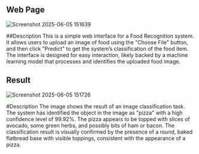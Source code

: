 ## Web Page
![Screenshot 2025-06-05 151639](https://github.com/user-attachments/assets/b90a6b7b-649e-4f34-a67a-55b2fc4b17bd)

##Description
This is a simple web interface for a Food Recognition system. It allows users to upload an image of food using the "Choose File" button, and then click "Predict" to get the system’s classification of the food item. The interface is designed for easy interaction, likely backed by a machine learning model that processes and identifies the uploaded food image.
## Result
![Screenshot 2025-06-05 151726](https://github.com/user-attachments/assets/21e12ffd-208a-46cb-a1e3-578b35d471aa)

#Description
The image shows the result of an image classification task. The system has identified the object in the image as "pizza" with a high confidence level of 99.92%. The pizza appears to be topped with slices of avocado, some green herbs, and possibly bits of ham or bacon. The classification result is visually confirmed by the presence of a round, baked flatbread base with visible toppings, consistent with the appearance of a pizza.








